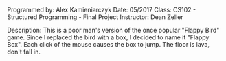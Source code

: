  Programmed by: Alex Kamieniarczyk
 Date: 05/2017
 Class: CS102 - Structured Programming - Final Project
 Instructor: Dean Zeller
 
 Description: This is a poor man's version of the once popular "Flappy Bird" game. Since I replaced the bird with a box, 
  	          I decided to name it "Flappy Box". Each click of the mouse causes the box to jump. The floor is lava, don't fall in. 
  
 
